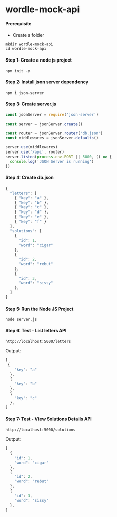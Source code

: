 # wordle-mock-api

#### Prerequisite
* Create a folder
```
mkdir wordle-mock-api
cd wordle-mock-api
```

#### Step 1: Create a node js project
```
npm init -y
```

#### Step 2: Install json server dependency
```
npm i json-server
```

#### Step 3: Create server.js
```js
const jsonServer = require('json-server')

const server = jsonServer.create()

const router = jsonServer.router('db.json')
const middlewares = jsonServer.defaults()
 
server.use(middlewares)
server.use('/api', router)
server.listen(process.env.PORT || 5000, () => {
  console.log('JSON Server is running')
})


```


#### Step 4: Create db.json
```js
{
  "letters": [
    { "key": "a" },
    { "key": "b" },
    { "key": "c" },
    { "key": "d" },
    { "key": "e" },
    { "key": "f" }
  ],
  "solutions": [
    {
      "id": 1,
      "word": "cigar"
    },
    {
      "id": 2,
      "word": "rebut"
    },
    {
      "id": 3,
      "word": "sissy"
    },
  ]
}
```

#### Step 5: Run the Node JS Project
```
node server.js
```

#### Step 6: Test - List letters API 
```
http://localhost:5000/letters
```

Output:
```js
[
 {
    "key": "a"
  },
  {
    "key": "b"
  },
  {
    "key": "c"
  },
]
```

#### Step 7: Test - View Solutions Details API 
```
http://localhost:5000/solutions
```

Output:
```js
[
  {
    "id": 1,
    "word": "cigar"
  },
  {
    "id": 2,
    "word": "rebut"
  },
  {
    "id": 3,
    "word": "sissy"
  },
]
```
